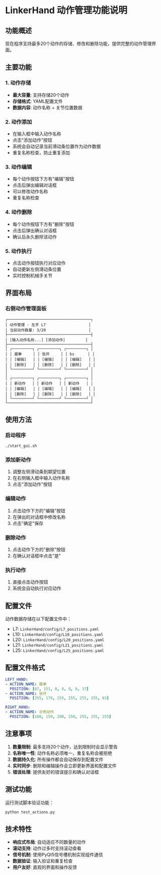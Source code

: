 # LinkerHand 动作管理功能说明

## 功能概述

现在程序支持最多20个动作的存储、修改和删除功能，提供完整的动作管理界面。

## 主要功能

### 1. 动作存储
- **最大容量**: 支持存储20个动作
- **存储格式**: YAML配置文件
- **数据内容**: 动作名称 + 关节位置数据

### 2. 动作添加
- 在输入框中输入动作名称
- 点击"添加动作"按钮
- 系统会自动记录当前滑动条位置作为动作数据
- 重复名称检查，防止重复添加

### 3. 动作编辑
- 每个动作按钮下方有"编辑"按钮
- 点击后弹出编辑对话框
- 可以修改动作名称
- 重复名称检查

### 4. 动作删除
- 每个动作按钮下方有"删除"按钮
- 点击后弹出确认对话框
- 确认后永久删除该动作

### 5. 动作执行
- 点击动作按钮执行对应动作
- 自动更新左侧滑动条位置
- 实时控制机械手关节

## 界面布局

### 右侧动作管理面板
```
┌─────────────────────────────────────┐
│ 动作管理 - 左手 L7                   │
│ 当前动作数量: 3/20                   │
├─────────────────────────────────────┤
│ [输入动作名称...] [添加动作]         │
├─────────────────────────────────────┤
│ ┌─────────┐ ┌─────────┐ ┌─────────┐ │
│ │ 握拳     │ │ 张开     │ │ bs      │ │
│ │ [编辑]   │ │ [编辑]   │ │ [编辑]   │ │
│ │ [删除]   │ │ [删除]   │ │ [删除]   │ │
│ └─────────┘ └─────────┘ └─────────┘ │
│                                     │
│ ┌─────────┐ ┌─────────┐ ┌─────────┐ │
│ │ 新动作   │ │ 新动作   │ │ 新动作   │ │
│ │ [编辑]   │ │ [编辑]   │ │ [编辑]   │ │
│ │ [删除]   │ │ [删除]   │ │ [删除]   │ │
│ └─────────┘ └─────────┘ └─────────┘ │
└─────────────────────────────────────┘
```

## 使用方法

### 启动程序
```bash
./start_gui.sh
```

### 添加新动作
1. 调整左侧滑动条到期望位置
2. 在右侧输入框中输入动作名称
3. 点击"添加动作"按钮

### 编辑动作
1. 点击动作下方的"编辑"按钮
2. 在弹出的对话框中修改名称
3. 点击"确定"保存

### 删除动作
1. 点击动作下方的"删除"按钮
2. 在确认对话框中点击"是"

### 执行动作
1. 直接点击动作按钮
2. 系统会自动执行对应动作

## 配置文件

动作数据存储在以下配置文件中：
- L7: `LinkerHand/config/L7_positions.yaml`
- L10: `LinkerHand/config/L10_positions.yaml`
- L20: `LinkerHand/config/L20_positions.yaml`
- L21: `LinkerHand/config/L21_positions.yaml`
- L25: `LinkerHand/config/L25_positions.yaml`

## 配置文件格式

```yaml
LEFT_HAND:
- ACTION_NAME: 握拳
  POSITION: [67, 151, 0, 0, 0, 0, 37]
- ACTION_NAME: 张开
  POSITION: [255, 179, 255, 255, 255, 255, 83]

RIGHT_HAND:
- ACTION_NAME: 示例动作
  POSITION: [100, 150, 200, 250, 255, 255, 255]
```

## 注意事项

1. **数量限制**: 最多支持20个动作，达到限制时会显示警告
2. **名称唯一性**: 动作名称必须唯一，重复名称会被拒绝
3. **数据持久化**: 所有操作都会自动保存到配置文件
4. **实时同步**: 删除和编辑操作会立即更新界面和配置文件
5. **错误处理**: 提供友好的错误提示和确认对话框

## 测试功能

运行测试脚本验证功能：
```bash
python test_actions.py
```

## 技术特性

- **响应式布局**: 自动适应不同数量的动作
- **滚动支持**: 动作过多时支持滚动查看
- **信号机制**: 使用PyQt5信号槽机制实现组件通信
- **数据验证**: 输入验证和重复检查
- **用户友好**: 直观的界面和操作反馈 